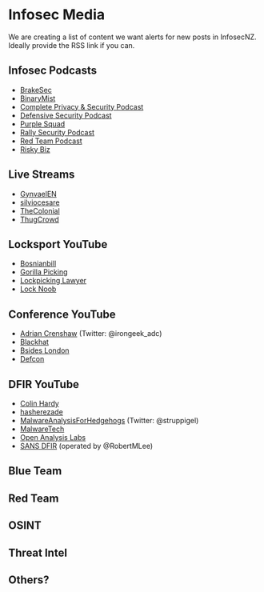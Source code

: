# Infosec Media

We are creating a list of content we want alerts for new posts in InfosecNZ. Ideally provide the RSS link if you can. 

## Infosec Podcasts 
* [BrakeSec](https://brakesec.com/BrakesecRSS)
* [BinaryMist](https://binarymist.io/publication/#4)
* [Complete Privacy & Security Podcast](https://inteltechniques.com/podcast.html)
* [Defensive Security Podcast](https://defensivesecurity.org/feed/podcast)
* [Purple Squad](https://purplesquadsec.com/podcast/)
* [Rally Security Podcast](https://rallysecurity.com/feed/podcast)
* [Red Team Podcast](https://redteams.net/podcast/)
* [Risky Biz](https://risky.biz/feeds/risky-business/)

## Live Streams 
* [GynvaelEN](https://www.youtube.com/channel/UCCkVMojdBWS-JtH7TliWkVg)
* [silviocesare](https://www.twitch.tv/silviocesare)
* [TheColonial](https://mixer.com/OJReeves?vod=41770362)
* [ThugCrowd](http://thugcrowd.com/)

## Locksport YouTube 
* [Bosnianbill](https://www.youtube.com/user/bosnianbill)
* [Gorilla Picking](https://www.youtube.com/user/mhmaynard)
* [Lockpicking Lawyer](https://www.youtube.com/channel/UCm9K6rby98W8JigLoZOh6FQ)
* [Lock Noob](https://www.youtube.com/channel/UCxZRF3OG7gapQ8kacWUwj2A)

## Conference YouTube 
* [Adrian Crenshaw](https://www.youtube.com/channel/UC4PBNDLlS4d75MP0xxcukGA) (Twitter: @irongeek_adc)
* [Blackhat](https://www.youtube.com/user/BlackHatOfficialYT)
* [Bsides London](https://www.youtube.com/channel/UCXXNOelGiY_N96a2nfhcaDA)
* [Defcon](https://www.youtube.com/user/DEFCONConference)

## DFIR YouTube 
* [Colin Hardy](https://www.youtube.com/channel/UCND1KVdVt8A580SjdaS4cZg)
* [hasherezade](https://www.youtube.com/channel/UCNWVswPNgn5kutPNa5sprkg)
* [MalwareAnalysisForHedgehogs](https://www.youtube.com/channel/UCVFXrUwuWxNlm6UNZtBLJ-A) (Twitter: @struppigel)
* [MalwareTech](https://www.youtube.com/channel/UCLDnEn-TxejaDB8qm2AUhHQ)
* [Open Analysis Labs](https://www.youtube.com/channel/UC--DwaiMV-jtO-6EvmKOnqg)
* [SANS DFIR](https://www.youtube.com/user/robtlee73) (operated by @RobertMLee)

## Blue Team 

## Red Team 

## OSINT 

## Threat Intel 

## Others? 
